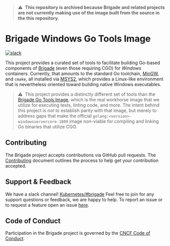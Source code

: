 > ⚠️&nbsp;&nbsp;__This repository is archived because Brigade and related
> projects are not currently making use of the image built from the source in
> the this repository__.

# Brigade Windows Go Tools Image
[![slack](https://img.shields.io/badge/slack-brigade-brightgreen.svg?logo=slack)](https://kubernetes.slack.com/messages/C87MF1RFD)

This project provides a curated set of tools to facilitate building Go-based
components of [Brigade](https://github.com/brigadecore/brigade) (even those
requiring CGO) for _Windows_ containers. Currently, that amounts to the standard
Go toolchain, [MinGW](https://www.mingw-w64.org), and `cmake`, all installed via
[MSYS2](https://www.msys2.org/), which provides a Linux-like environment that is
nevertheless oriented toward building native Windows executables.

> ⚠️&nbsp;&nbsp;This project provides a distinctly different set of tools than
> the [Brigade Go Tools Image](https://github.com/brigadecore/go-tools), which
> is the real workhorse image that we utilize for executing tests, linting code,
> and more. The intent behind this project is _not_ to establish parity with
> that image, but merely to address gaps that make the official
> `golang:<version>-windowsservercore-1809` image non-viable for compiling and
> linking Go binaries that utilize CGO.

## Contributing

The Brigade project accepts contributions via GitHub pull requests. The
[Contributing](CONTRIBUTING.md) document outlines the process to help get your
contribution accepted.

## Support & Feedback

We have a slack channel!
[Kubernetes/#brigade](https://kubernetes.slack.com/messages/C87MF1RFD) Feel free
to join for any support questions or feedback, we are happy to help. To report
an issue or to request a feature open an issue
[here](https://github.com/brigadecore/win-go-tools/issues).

## Code of Conduct

Participation in the Brigade project is governed by the
[CNCF Code of Conduct](https://github.com/cncf/foundation/blob/master/code-of-conduct.md).
